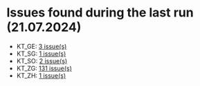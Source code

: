 # Issues found during the last run (21.07.2024)

- KT_GE: [3 issue(s)](tools/KT_GE_errors.csv)
- KT_SG: [1 issue(s)](tools/KT_SG_errors.csv)
- KT_SO: [2 issue(s)](tools/KT_SO_errors.csv)
- KT_ZG: [131 issue(s)](tools/KT_ZG_errors.csv)
- KT_ZH: [1 issue(s)](tools/KT_ZH_errors.csv)

